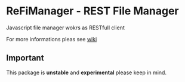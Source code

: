 # ReFiManager - REST File Manager

Javascript file manager wokrs as RESTfull client

For more informations pleas see [wiki](https://github.com/ReFiManager/ReFiManager/wiki)

## Important

This package is **unstable** and **experimental** please keep in mind.